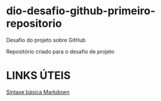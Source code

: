 # dio-desafio-github-primeiro-repositorio

Desafio do projeto sobre GitHub

Repositório criado para o desafio de projeto

# LINKS ÚTEIS
[Sintaxe básica Markdown](https://www.markdownguide.org/basic-syntax/)
